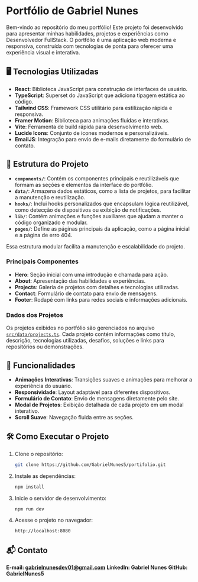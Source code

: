 # Portfólio de Gabriel Nunes

Bem-vindo ao repositório do meu portfólio! Este projeto foi desenvolvido para apresentar minhas habilidades, projetos e experiências como Desenvolvedor FullStack. O portfólio é uma aplicação web moderna e responsiva, construída com tecnologias de ponta para oferecer uma experiência visual e interativa.

## 🖥️ Tecnologias Utilizadas

- **React**: Biblioteca JavaScript para construção de interfaces de usuário.
- **TypeScript**: Superset do JavaScript que adiciona tipagem estática ao código.
- **Tailwind CSS**: Framework CSS utilitário para estilização rápida e responsiva.
- **Framer Motion**: Biblioteca para animações fluidas e interativas.
- **Vite**: Ferramenta de build rápida para desenvolvimento web.
- **Lucide Icons**: Conjunto de ícones modernos e personalizáveis.
- **EmailJS**: Integração para envio de e-mails diretamente do formulário de contato.

## 📂 Estrutura do Projeto

- **`components/`**: Contém os componentes principais e reutilizáveis que formam as seções e elementos da interface do portfólio.
- **`data/`**: Armazena dados estáticos, como a lista de projetos, para facilitar a manutenção e reutilização.
- **`hooks/`**: Inclui hooks personalizados que encapsulam lógica reutilizável, como detecção de dispositivos ou exibição de notificações.
- **`lib/`**: Contém animações e funções auxiliares que ajudam a manter o código organizado e modular.
- **`pages/`**: Define as páginas principais da aplicação, como a página inicial e a página de erro 404.

Essa estrutura modular facilita a manutenção e escalabilidade do projeto.

### Principais Componentes

- **Hero**: Seção inicial com uma introdução e chamada para ação.
- **About**: Apresentação das habilidades e experiências.
- **Projects**: Galeria de projetos com detalhes e tecnologias utilizadas.
- **Contact**: Formulário de contato para envio de mensagens.
- **Footer**: Rodapé com links para redes sociais e informações adicionais.

### Dados dos Projetos

Os projetos exibidos no portfólio são gerenciados no arquivo [`src/data/projects.ts`](src/data/projects.ts). Cada projeto contém informações como título, descrição, tecnologias utilizadas, desafios, soluções e links para repositórios ou demonstrações.

## 🚀 Funcionalidades

- **Animações Interativas**: Transições suaves e animações para melhorar a experiência do usuário.
- **Responsividade**: Layout adaptável para diferentes dispositivos.
- **Formulário de Contato**: Envio de mensagens diretamente pelo site.
- **Modal de Projetos**: Exibição detalhada de cada projeto em um modal interativo.
- **Scroll Suave**: Navegação fluida entre as seções.

## 🛠️ Como Executar o Projeto

1. Clone o repositório:
   ```bash
   git clone https://github.com/GabrielNunes5/portifolio.git
   ```
2. Instale as dependências:
   ```bash
   npm install
   ```
3. Inicie o servidor de desenvolvimento:
   ```bash
   npm run dev
   ```
4. Acesse o projeto no navegador:
   ```bash
   http://localhost:8080
   ```

## 📬 Contato

**E-mail: gabrielnunesdev01@gmail.com**
**LinkedIn: Gabriel Nunes**
**GitHub: GabrielNunes5**